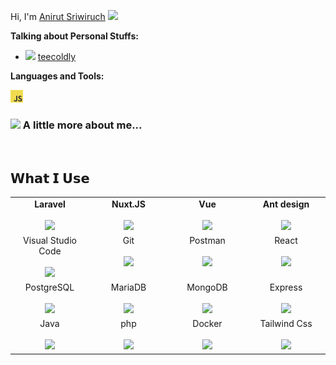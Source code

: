  
 
Hi, I'm [Anirut Sriwiruch](https://fb.com/viptee) <img src="https://media.giphy.com/media/hvRJCLFzcasrR4ia7z/giphy.gif" width="25px">

 
**Talking about Personal Stuffs:**
 
- <img height="16px" src="https://cdn.svgporn.com/logos/facebook.svg"> [teecoldly](https://web.facebook.com/viptee/)



**Languages and Tools:**  

<code><img height="20" src="https://raw.githubusercontent.com/github/explore/80688e429a7d4ef2fca1e82350fe8e3517d3494d/topics/javascript/javascript.png"></code>
 

### <img src="https://media.giphy.com/media/VgCDAzcKvsR6OM0uWg/giphy.gif" width="50"> A little more about me...  

```javascript
 
```

## 𝗪𝗵𝗮𝘁 𝗜 𝗨𝘀𝗲

<table>
  <tbody>
  <tr valign="top">
      <td width="25%" align="center">
        <span><b>Laravel</b></span><br><br>
        <img height="64px" src="https://cdn.svgporn.com/logos/laravel.svg">
      </td>
      <td width="25%" align="center">
        <span><b>Nuxt.JS</b></span><br><br>
        <img height="64px" src="https://cdn.svgporn.com/logos/nuxt-icon.svg">
      </td>
      <td width="25%" align="center">
        <span><b>Vue</b></span><br><br>
        <img height="64px" src="https://cdn.svgporn.com/logos/vue.svg">
      </td>
      <td width="25%" align="center">
        <span><b>Ant design</b></span><br><br>
        <img height="64px" src="https://cdn.svgporn.com/logos/ant-design.svg">
      </td>
    </tr>
    <tr valign="top">
      <td width="25%" align="center">
        <span>Visual Studio Code</span><br><br>
        <img height="64px" src="https://cdn.svgporn.com/logos/visual-studio-code.svg">
      </td>
      <td width="25%" align="center">
        <span>Git</span><br><br>
        <img height="64px" src="https://cdn.svgporn.com/logos/git-icon.svg">
      </td>
      <td width="25%" align="center">
        <span>Postman</span><br><br>
        <img height="64px" src="https://cdn.svgporn.com/logos/postman.svg">
      </td>
      <td width="25%" align="center">
        <span>React</span><br><br>
        <img height="64px" src="https://cdn.svgporn.com/logos/react.svg">
      </td>
    </tr>
    <tr valign="top">
      <td width="25%" align="center">
        <span>PostgreSQL</span><br><br>
        <img height="64px" src="https://cdn.svgporn.com/logos/postgresql.svg">
      </td>
      <td width="25%" align="center">
        <span>MariaDB</span><br><br>
        <img height="64px" src="https://cdn.svgporn.com/logos/mariadb-icon.svg">
      </td>
      <td width="25%" align="center">
        <span>MongoDB</span><br><br>
        <img height="64px" src="https://cdn.svgporn.com/logos/mongodb.svg">
      </td>
      <td width="25%" align="center">
        <span>Express</span><br><br>
        <img height="64px" src="https://cdn.svgporn.com/logos/express.svg">
      </td>
    </tr>
    <tr valign="top">
      <td width="25%" align="center">
        <span>Java</span><br><br>
        <img height="64px" src="https://cdn.svgporn.com/logos/java.svg">
      </td>
      <td width="25%" align="center">
        <span>php</span><br><br>
        <img height="64px" src="https://cdn.svgporn.com/logos/php.svg">
      </td>
      <td width="25%" align="center">
        <span>Docker</span><br><br>
        <img height="64px" src="https://cdn.svgporn.com/logos/docker.svg">
      </td>
      <td width="25%" align="center">
        <span>Tailwind Css</span><br><br>
        <img height="64px" src="https://cdn.svgporn.com/logos/tailwindcss.svg">
      </td>
    </tr>
  </tbody>
</table>

 
 
